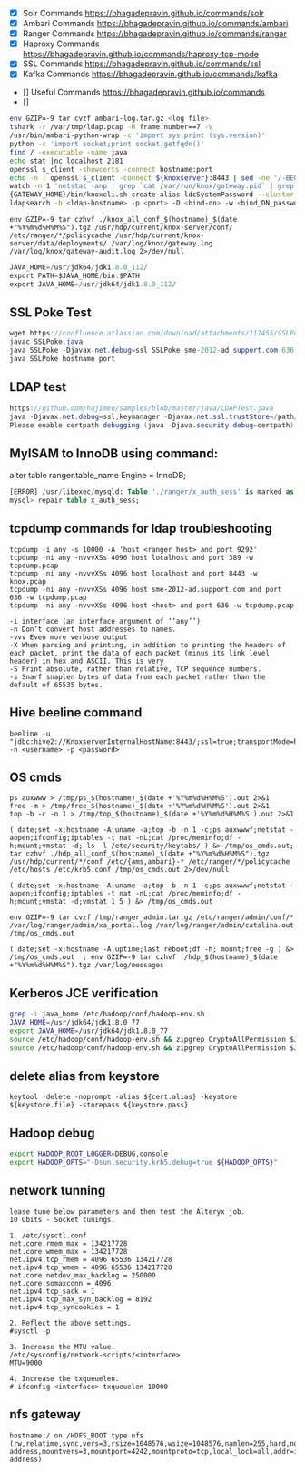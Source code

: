  - [x] Solr Commands https://bhagadepravin.github.io/commands/solr
 - [x] Ambari Commands https://bhagadepravin.github.io/commands/ambari
 - [x] Ranger Commands https://bhagadepravin.github.io/commands/ranger
 - [x] Haproxy Commands https://bhagadepravin.github.io/commands/haproxy-tcp-mode
 - [X] SSL Commands https://bhagadepravin.github.io/commands/ssl
 - [X] Kafka Commands https://bhagadepravin.github.io/commands/kafka
 - [] Useful Commands https://bhagadepravin.github.io/commands
 - [] 


```bash
env GZIP=-9 tar cvzf ambari-log.tar.gz <log file>
tshark -r /var/tmp/ldap.pcap -R frame.number==7 -V
/usr/bin/ambari-python-wrap -c 'import sys;print (sys.version)'
python -c 'import socket;print socket.getfqdn()'
find / -executable -name java
echo stat |nc localhost 2181 
openssl s_client -showcerts -connect hostname:port
echo -n | openssl s_client -connect ${knoxserver}:8443 | sed -ne '/-BEGIN CERTIFICATE-/,/-END CERTIFICATE-/p' > /tmp/knoxcert.crt
watch -n 1 'netstat -anp | grep `cat /var/run/knox/gateway.pid` | grep ESTABLISHED | wc -l' 
{GATEWAY_HOME}/bin/knoxcli.sh create-alias ldcSystemPassword --cluster hdp --value hadoop
ldapsearch -h <ldap-hostname> -p <port> -D <bind-dn> -w <bind_DN_password> -b <base_search> "(cn=<username>)"
```

```
env GZIP=-9 tar czhvf ./knox_all_conf_$(hostname)_$(date +"%Y%m%d%H%M%S").tgz /usr/hdp/current/knox-server/conf/ /etc/ranger/*/policycache /usr/hdp/current/knox-server/data/deployments/ /var/log/knox/gateway.log /var/log/knox/gateway-audit.log 2>/dev/null
```

```java
JAVA_HOME=/usr/jdk64/jdk1.8.0_112/
export PATH=$JAVA_HOME/bin:$PATH
export JAVA_HOME=/usr/jdk64/jdk1.8.0_112/
```

## SSL Poke Test
```java
wget https://confluence.atlassian.com/download/attachments/117455/SSLPoke.java
javac SSLPoke.java
java SSLPoke -Djavax.net.debug=ssl SSLPoke sme-2012-ad.support.com 636
java SSLPoke hostname port
```

## LDAP test
```java
https://github.com/hajimeo/samples/blob/master/java/LDAPTest.java
java -Djavax.net.debug=ssl,keymanager -Djavax.net.ssl.trustStore=/path/to/truststore.jks LDAPTest "ldap://ad.your-server.com:389" "dc=ad,dc=my-domain,dc=com" myLdapUsername myLdapPassword
Please enable certpath debugging (java -Djava.security.debug=certpath) 
```

## MyISAM to InnoDB using command:
alter table ranger.table_name Engine = InnoDB;

```sql
[ERROR] /usr/libexec/mysqld: Table './ranger/x_auth_sess' is marked as crashed and should be repaired 
mysql> repair table x_auth_sess; 
```

## tcpdump commands for ldap troubleshooting
```
tcpdump -i any -s 10000 -A 'host <ranger host> and port 9292'
tcpdump -ni any -nvvvXSs 4096 host localhost and port 389 -w tcpdump.pcap
tcpdump -ni any -nvvvXSs 4096 host localhost and port 8443 -w knox.pcap
tcpdump -ni any -nvvvXSs 4096 host sme-2012-ad.support.com and port 636 -w tcpdump.pcap
tcpdump -ni any -nvvvXSs 4096 host <host> and port 636 -w tcpdump.pcap

-i interface (an interface argument of ‘‘any’’)
-n Don’t convert host addresses to names.
-vvv Even more verbose output
-X When parsing and printing, in addition to printing the headers of each packet, print the data of each packet (minus its link level header) in hex and ASCII. This is very
-S Print absolute, rather than relative, TCP sequence numbers.
-s Snarf snaplen bytes of data from each packet rather than the default of 65535 bytes.
```


## Hive beeline command
```
beeline -u "jdbc:hive2://KnoxserverInternalHostName:8443/;ssl=true;transportMode=http;httpPath=gateway/default/hive" -n <username> -p <password>
```

## OS cmds

```shell
ps auxwww > /tmp/ps_$(hostname)_$(date +'%Y%m%d%H%M%S').out 2>&1 
free -m > /tmp/free_$(hostname)_$(date +'%Y%m%d%H%M%S').out 2>&1 
top -b -c -n 1 > /tmp/top_$(hostname)_$(date +'%Y%m%d%H%M%S').out 2>&1 

( date;set -x;hostname -A;uname -a;top -b -n 1 -c;ps auxwwwf;netstat -aopen;ifconfig;iptables -t nat -nL;cat /proc/meminfo;df -h;mount;vmstat -d; ls -l /etc/security/keytabs/ ) &> /tmp/os_cmds.out; tar czhvf ./hdp_all_conf_$(hostname)_$(date +"%Y%m%d%H%M%S").tgz /usr/hdp/current/*/conf /etc/{ams,ambari}-* /etc/ranger/*/policycache /etc/hosts /etc/krb5.conf /tmp/os_cmds.out 2>/dev/null

( date;set -x;hostname -A;uname -a;top -b -n 1 -c;ps auxwwwf;netstat -aopen;ifconfig;iptables -t nat -nL;cat /proc/meminfo;df -h;mount;vmstat -d;vmstat 1 5 ) &> /tmp/os_cmds.out

env GZIP=-9 tar cvzf /tmp/ranger_admin.tar.gz /etc/ranger/admin/conf/* /var/log/ranger/admin/xa_portal.log /var/log/ranger/admin/catalina.out /tmp/os_cmds.out

( date;set -x;hostname -A;uptime;last reboot;df -h; mount;free -g ) &> /tmp/os_cmds.out  ; env GZIP=-9 tar czhvf ./hdp_$(hostname)_$(date +"%Y%m%d%H%M%S").tgz /var/log/messages

```

## Kerberos JCE verification

```bash
grep -i java_home /etc/hadoop/conf/hadoop-env.sh
JAVA_HOME=/usr/jdk64/jdk1.8.0_77
export JAVA_HOME=/usr/jdk64/jdk1.8.0_77
source /etc/hadoop/conf/hadoop-env.sh && zipgrep CryptoAllPermission $JAVA_HOME/jre/lib/security/local_policy.jar
source /etc/hadoop/conf/hadoop-env.sh && zipgrep CryptoAllPermission $JAVA_HOME/jre/lib/security/US_export_policy.jar
```

## delete alias from keystore
`keytool -delete -noprompt -alias ${cert.alias} -keystore ${keystore.file} -storepass ${keystore.pass}`

## Hadoop debug
```sh
export HADOOP_ROOT_LOGGER=DEBUG,console
export HADOOP_OPTS="-Dsun.security.krb5.debug=true ${HADOOP_OPTS}"
```

## network tunning ####
```
lease tune below parameters and then test the Alteryx job. 
10 Gbits - Socket tunings. 

1. /etc/sysctl.conf 
net.core.rmem_max = 134217728 
net.core.wmem_max = 134217728 
net.ipv4.tcp_rmem = 4096 65536 134217728 
net.ipv4.tcp_wmem = 4096 65536 134217728 
net.core.netdev_max_backlog = 250000 
net.core.somaxconn = 4096 
net.ipv4.tcp_sack = 1 
net.ipv4.tcp_max_syn_backlog = 8192 
net.ipv4.tcp_syncookies = 1 

2. Reflect the above settings. 
#sysctl -p 

3. Increase the MTU value. 
/etc/sysconfig/network-scripts/<interface> 
MTU=9000 

4. Increase the txqueuelen. 
# ifconfig <interface> txqueuelen 10000 
```

## nfs gateway
```
hostname:/ on /HDFS_ROOT type nfs (rw,relatime,sync,vers=3,rsize=1048576,wsize=1048576,namlen=255,hard,nolock,proto=tcp,timeo=600,retrans=2,sec=sys,mountaddr=ip-address,mountvers=3,mountport=4242,mountproto=tcp,local_lock=all,addr=ip-address)
```


